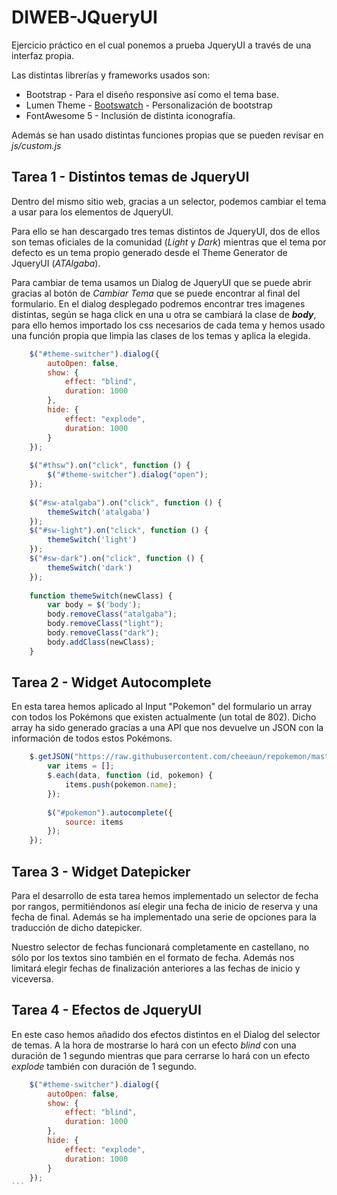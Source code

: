 # DIWEB-JQueryUI

Ejercicio práctico en el cual ponemos a prueba JqueryUI a través de una
interfaz propia.

Las distintas librerías y frameworks usados son:

* Bootstrap - Para el diseño responsive así como el tema base.
* Lumen Theme - [Bootswatch](https://bootswatch.com/lumen/) -
  Personalización de bootstrap
* FontAwesome 5 - Inclusión de distinta iconografía.

Además se han usado distintas funciones propias que se pueden revisar en
_js/custom.js_

## Tarea 1 - Distintos temas de JqueryUI
Dentro del mismo sitio web, gracias a un selector, podemos cambiar el
tema a usar para los elementos de JqueryUI.

Para ello se han descargado tres temas distintos de JqueryUI, dos de
ellos son temas oficiales de la comunidad (_Light_ y _Dark_) mientras
que el tema por defecto es un tema propio generado desde el Theme
Generator de JqueryUI (_ATAlgaba_).

Para cambiar de tema usamos un Dialog de JqueryUI que se puede abrir
gracias al botón de _Cambiar Tema_ que se puede encontrar al final del
formulario. En el dialog desplegado podremos encontrar tres imagenes
distintas, según se haga click en una u otra se cambiará la clase de
***body***, para ello hemos importado los css necesarios de cada tema y
hemos usado una función propia que limpia las clases de los temas y
aplica la elegida.

```javascript
    $("#theme-switcher").dialog({
        autoOpen: false,
        show: {
            effect: "blind",
            duration: 1000
        },
        hide: {
            effect: "explode",
            duration: 1000
        }
    });
    
    $("#thsw").on("click", function () {
        $("#theme-switcher").dialog("open");
    });
    
    $("#sw-atalgaba").on("click", function () {
        themeSwitch('atalgaba')
    });
    $("#sw-light").on("click", function () {
        themeSwitch('light')
    });
    $("#sw-dark").on("click", function () {
        themeSwitch('dark')
    });
    
    function themeSwitch(newClass) {
        var body = $('body');
        body.removeClass("atalgaba");
        body.removeClass("light");
        body.removeClass("dark");
        body.addClass(newClass);
    }
```

## Tarea 2 - Widget Autocomplete

En esta tarea hemos aplicado al Input "Pokemon" del formulario un array
con todos los Pokémons que existen actualmente (un total de 802). Dicho
array ha sido generado gracias a una API que nos devuelve un JSON con la
información de todos estos Pokémons.

```javascript
    $.getJSON("https://raw.githubusercontent.com/cheeaun/repokemon/master/data/pokemon-list.json", function (data) {
        var items = [];
        $.each(data, function (id, pokemon) {
            items.push(pokemon.name);
        });
    
        $("#pokemon").autocomplete({
            source: items
        });
    });
```

## Tarea 3 - Widget Datepicker

Para el desarrollo de esta tarea hemos implementado un selector de fecha
por rangos, permitiéndonos así elegir una fecha de inicio de reserva y
una fecha de final. Además se ha implementado una serie de opciones para
la traducción de dicho datepicker.

Nuestro selector de fechas funcionará completamente en castellano, no
sólo por los textos sino también en el formato de fecha. Además nos
limitará elegir fechas de finalización anteriores a las fechas de inicio
y viceversa.

## Tarea 4 - Efectos de JqueryUI

En este caso hemos añadido dos efectos distintos en el Dialog del
selector de temas. A la hora de mostrarse lo hará con un efecto _blind_
con una duración de 1 segundo mientras que para cerrarse lo hará con un
efecto _explode_ también con duración de 1 segundo.

````javascript
    $("#theme-switcher").dialog({
        autoOpen: false,
        show: {
            effect: "blind",
            duration: 1000
        },
        hide: {
            effect: "explode",
            duration: 1000
        }
    });
```